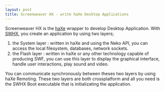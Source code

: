 ```yaml
---
layout: post
title: Screenweaver HX - write haXe Desktop Applications
---
```


Screenweaver HX is the [haXe](/2005/haxe-programming-language/) wrapper to develop Desktop Application. With [SWHX](http://www.haxe.org/swhx), you create an application by using two layers;

1. the System layer : written in haXe and using the Neko API, you can access the local filesystem, databases, network sockets.
2. the Flash layer : written in haXe or any other technology capable of producing SWF, you can use this layer to display the graphical interface, handle user interactions, play sound and video.

You can communicate synchronously between theses two layers by using haXe Remoting. These two layers are both crossplatform and all you need is the SWHX Boot executable that is initializating the application.
